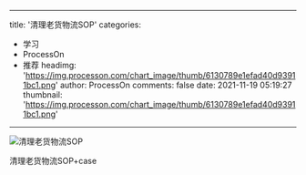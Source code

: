 
---
title: '清理老货物流SOP'
categories: 
 - 学习
 - ProcessOn
 - 推荐
headimg: 'https://img.processon.com/chart_image/thumb/6130789e1efad40d93911bc1.png'
author: ProcessOn
comments: false
date: 2021-11-19 05:19:27
thumbnail: 'https://img.processon.com/chart_image/thumb/6130789e1efad40d93911bc1.png'
---

<div>   
<img class="thumb" alt="清理老货物流SOP" src="https://img.processon.com/chart_image/thumb/6130789e1efad40d93911bc1.png" referrerpolicy="no-referrer">
<p>清理老货物流SOP+case</p>  
</div>
            